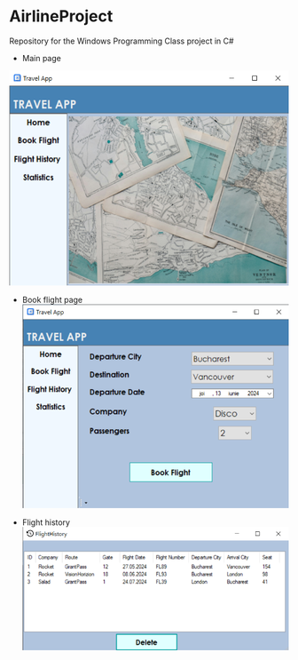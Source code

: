 # AirlineProject

Repository for the Windows Programming Class project in C# 

- Main page

![image](https://github.com/draghici05/AirlineProject/blob/master/Resources/poza1.png)

- Book flight page
![image](https://github.com/draghici05/AirlineProject/blob/master/Resources/poza2.png)

- Flight history
![image](https://github.com/draghici05/AirlineProject/blob/master/Resources/poza3.png)

